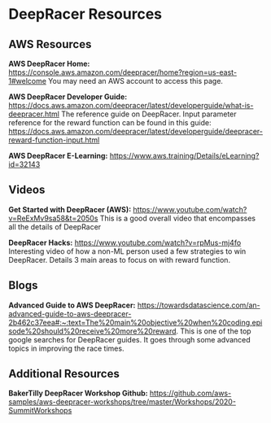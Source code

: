 # DeepRacer Resources

## AWS Resources
**AWS DeepRacer Home:** https://console.aws.amazon.com/deepracer/home?region=us-east-1#welcome
You may need an AWS account to access this page.

**AWS DeepRacer Developer Guide:**
https://docs.aws.amazon.com/deepracer/latest/developerguide/what-is-deepracer.html
The reference guide on DeepRacer.
Input parameter reference for the reward function can be found in this guide: https://docs.aws.amazon.com/deepracer/latest/developerguide/deepracer-reward-function-input.html

**AWS DeepRacer E-Learning:** https://www.aws.training/Details/eLearning?id=32143


## Videos
**Get Started with DeepRacer (AWS):** https://www.youtube.com/watch?v=ReExMv9sa58&t=2050s
This is a good overall video that encompasses all the details of DeepRacer

**DeepRacer Hacks:** https://www.youtube.com/watch?v=rpMus-mj4fo
Interesting video of how a non-ML person used a few strategies to win DeepRacer. Details 3 main areas to focus on with reward function.

## Blogs

**Advanced Guide to AWS DeepRacer:** https://towardsdatascience.com/an-advanced-guide-to-aws-deepracer-2b462c37eea#:~:text=The%20main%20objective%20when%20coding,episode%20should%20receive%20more%20reward.
This is one of the top google searches for DeepRacer guides. It goes through some advanced topics in improving the race times.

## Additional Resources

**BakerTilly DeepRacer Workshop Github:** https://github.com/aws-samples/aws-deepracer-workshops/tree/master/Workshops/2020-SummitWorkshops
